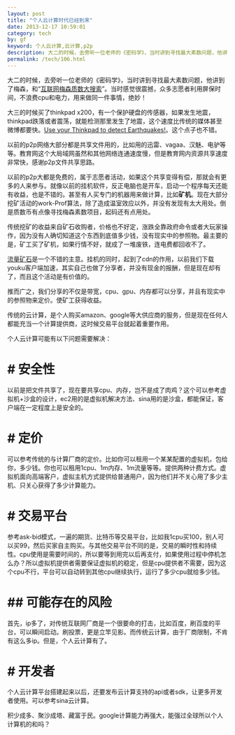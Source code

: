 ```yaml
---
layout: post
title: "个人云计算时代已经到来"
date: 2013-12-17 10:59:01
category: tech
by: gf
keyword: 个人云计算,云计算,p2p
description: 大二的时候，去旁听一位老师的《密码学》，当时讲到寻找最大素数问题，他讲到了梅森，和“互联网梅森质数大搜索”。当时感觉很震撼，众多志愿者利用屏保时间，不浪费cpu和电力，用来做同
permalink: /tech/106.html
---
```

大二的时候，去旁听一位老师的《密码学》，当时讲到寻找最大素数问题，他讲到了梅森，和“[互联网梅森质数大搜索][Link 1]”。当时感觉很震撼，众多志愿者利用屏保时间，不浪费cpu和电力，用来做同一件事情，绝妙！

大三的时候买了thinkpad x200，有一个保护硬盘的传感器，如果发生地震，thinkpad跌落或者震荡，就能检测那里发生了地震，这个速度比传统的媒体甚至微博都要快。[Use your Thinkpad to detect Earthquakes!][Use your Thinkpad to detect Earthquakes]。这个点子也不错。

以前的p2p网络大部分都是共享文件用的，比如用的迅雷、vagaa、汉魅、电驴等等。教育网这个大局域网虽然和其他网络连通速度慢，但是教育网内资源共享速度非常快，感谢p2p文件共享思路。

以前的p2p大都是免费的，属于志愿者活动，如果这个共享变得有偿，那就会有更多的人来参与。就像以前的挂机软件，反正电脑也是开车，启动一个程序每天还能有收益，也是不错的。甚至有人买专门的机器用来做计算，比如**矿机**。现在大部分挖矿活动的work-Prof算法，除了造成温室效应以外，并没有发现有太大用处。倒是质数币有点像寻找梅森素数项目，起码还有点用处。

传统挖矿的收益来自矿石收购者，价格也不好定，涨跌全靠政府命令或者大玩家操作，因为没有人确切知道这个东西到底值多少钱，没有现实中的参照物。最主要的是，矿工买了矿机，如果行情不好，就成了一堆废铁，连电费都回收不了。

[流量矿石][Link 2]是一个不错的主意。挂机的同时，起到了cdn的作用，以前我们下载youku客户端加速，其实自己也做了分享者，并没有现金的报酬，但是现在却有了，而且这个活动是有价值的。

推而广之，我们分享的不仅是带宽，cpu、gpu、内存都可以分享，并且有现实中的参照物来定价。使矿工获得收益。

传统的云计算，是个人购买amazon、google等大供应商的服务，但是现在任何人都能充当一个计算提供商，这时候交易平台就起着重要作用。

个人云计算可能有以下问题需要解决：

#  # 安全性 ##

以前是把文件共享了，现在要共享cpu、内存，岂不是成了肉鸡？这个可以参考虚拟机+沙盒的设计，ec2用的是虚拟机解决方法、sina用的是沙盒，都能保证，客户端在一定程度上是安全的。

#  # 定价 ##

可以参考传统的与计算厂商的定价。比如你可以租用一个某某配置的虚拟机，包给你，多少钱。你也可以租用1cpu、1m内存、1m流量等等。提供两种计费方式。虚拟机面向高端客户，虚拟主机方式提供给普通用户，因为他们并不关心用了多少主机、只关心获得了多少计算能力。

#  # 交易平台 ##

参考ask-bid模式，一遍的期货、比特币等交易平台，比如我1cpu买100，别人可以买99，然后买家自主购买。与其他交易平台不同的是，交易的瞬时性和持续性。cpu使用是需要时间的，所以要等到用完以后再支付，如果使用过程中停机怎么办？所以虚拟机提供者需要保证虚拟机的稳定，但是cpu提供者不需要，因为这个cpu不行，平台可以自动转到其他cpu继续执行，运行了多少cpu就给多少钱。

#  ## 可能存在的风险 ###

首先，ip多了，对传统互联网厂商是一个很要命的打击，比如百度，刷百度的平台，可以瞬间启动。刷投票，更是立竿见影。而传统云计算，由于厂商限制，不肯有这么多ip。但是，个人云计算有了。

#  # 开发者 ##

个人云计算平台搭建起来以后，还要发布云计算支持的api或者sdk，让更多开发者使用。可以参考sina云计算。

积少成多、聚沙成塔、藏富于民。google计算能力再强大，能强过全球所以个人计算机的和吗？


[Link 1]: http://zh.wikipedia.org/wiki/GIMPS
[Use your Thinkpad to detect Earthquakes]: http://forums.lenovo.com/t5/General-Discussion/Use-your-Thinkpad-to-detect-Earthquakes/td-p/217977
[Link 2]: https://jiaoyi.yunfan.com/index.php/transaction/introduction#map1
